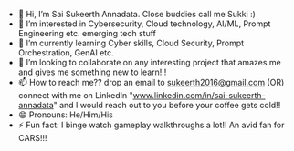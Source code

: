 - 👋 Hi, I’m Sai Sukeerth Annadata. Close buddies call me Sukki :)
- 👀 I’m interested in Cybersecurity, Cloud technology, AI/ML, Prompt Engineering etc. emerging tech stuff
- 🌱 I’m currently learning Cyber skills, Cloud Security, Prompt Orchestration, GenAI etc.
- 💞️ I’m looking to collaborate on any interesting project that amazes me and gives me something new to learn!!!
- 📫 How to reach me?? drop an email to sukeerth2016@gmail.com (OR) connect with me on LinkedIn "www.linkedin.com/in/sai-sukeerth-annadata" and I would reach out to you before your coffee gets cold!!
- 😄 Pronouns: He/Him/His
- ⚡ Fun fact: I binge watch gameplay walkthroughs a lot!! An avid fan for CARS!!!

<!---
SaiSukeerthAnnadata/SaiSukeerthAnnadata is a ✨ special ✨ repository because its `README.md` (this file) appears on your GitHub profile.
You can click the Preview link to take a look at your changes.
--->
